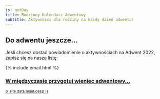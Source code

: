 ```yaml
---
js: getDay
title: Rodzinny Kalendarz Adwentowy
subtitle: Aktywności dla rodziny na każdy dzień adwentu!
---
```


<h2>Do adwentu jeszcze… <span id="counter" class="bold"></span></h2>
<script type="text/javascript" src="{{ site.url }}/js/counter.js"></script>

Jeśli chcesz dostać powiadomienie o aktywnościach na Adwent 2022, zapisz się na naszą listę:

{% include email.html %}

<h3><a href="/wieniec/">W międzyczasie przygotuj wieniec adwentowy…</a></h3>

<small><a href="/onas/">{{ site.data.main.desp }}</a></small>
